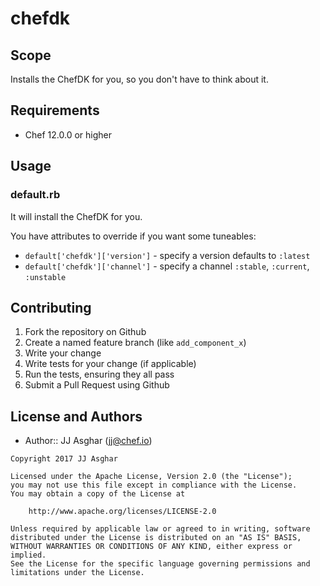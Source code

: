 # chefdk

## Scope

Installs the ChefDK for you, so you don't have to think about it.

## Requirements

- Chef 12.0.0 or higher

## Usage

### default.rb

It will install the ChefDK for you.

You have attributes to override if you want some tuneables:

- `default['chefdk']['version']` - specify a version defaults to `:latest`
- `default['chefdk']['channel']` - specify a channel `:stable`, `:current`, `:unstable`

## Contributing
1. Fork the repository on Github
2. Create a named feature branch (like `add_component_x`)
3. Write your change
4. Write tests for your change (if applicable)
5. Run the tests, ensuring they all pass
6. Submit a Pull Request using Github

## License and Authors
- Author:: JJ Asghar (jj@chef.io)

```text
Copyright 2017 JJ Asghar

Licensed under the Apache License, Version 2.0 (the "License");
you may not use this file except in compliance with the License.
You may obtain a copy of the License at

    http://www.apache.org/licenses/LICENSE-2.0

Unless required by applicable law or agreed to in writing, software
distributed under the License is distributed on an "AS IS" BASIS,
WITHOUT WARRANTIES OR CONDITIONS OF ANY KIND, either express or implied.
See the License for the specific language governing permissions and
limitations under the License.
```
